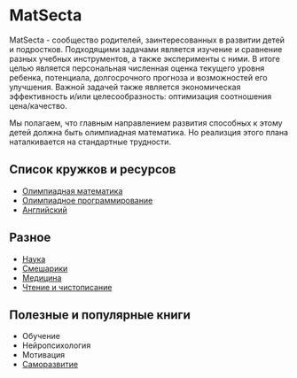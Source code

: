 # MatSecta

MatSecta - сообщество родителей, заинтересованных в развитии детей и подростков. Подходящими задачами является изучение и сравнение разных учебных инструментов, а также эксперименты с ними. В итоге целью является персональная численная оценка текущего уровня ребенка, потенциала, долгосрочного прогноза и возможностей его улучшения. 
Важной задачей также является экономическая эффективность и/или целесообразность:
оптимизация соотношения цена/качество.

Мы полагаем, что главным направлением развития способных к этому детей 
должна быть олимпиадная математика. Но реализция этого плана наталкивается 
на стандартные трудности.

## Список кружков и ресурсов
 * [Олимпиадная математика](Mat.md)
 * [Олимпиадное программирование](Algo.md)
 * [Английский](English.md) 
 
 ## Разное 
 * [Наука](Etc.md)
 * [Смешарики](Smeshariki.md) 
 * [Медицина](Med.md)  
 * [Чтение и чистописание](Hand.md) 

## Полезные и популярные книги
 * Обучение
 * Нейропсихология
 * Мотивация
 * [Cаморазвитие](Self.md)
 
 
  
 



